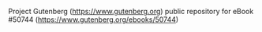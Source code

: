 Project Gutenberg (https://www.gutenberg.org) public repository for
eBook #50744 (https://www.gutenberg.org/ebooks/50744)
